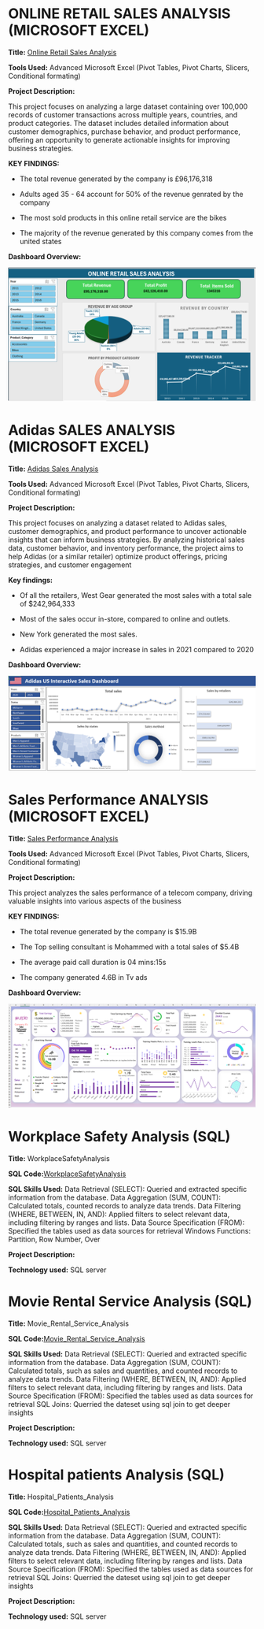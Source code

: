 # ONLINE RETAIL SALES ANALYSIS (MICROSOFT EXCEL)

**Title:** [Online Retail Sales Analysis](https://github.com/MowillsN/WilliamsN.github.io/blob/main/sales_analysis_dashboard.xlsx)

**Tools Used:** Advanced Microsoft Excel (Pivot Tables, Pivot Charts, Slicers, Conditional formating)

**Project Description:**

This project focuses on analyzing a large dataset containing over 100,000 records of customer transactions across multiple years, countries, and product categories. The dataset includes detailed information about customer demographics, purchase behavior, and product performance, offering an opportunity to generate actionable insights for improving business strategies.

**KEY FINDINGS:**
- The total revenue generated by the company is £96,176,318

- Adults aged 35 - 64 account for 50% of the revenue genrated by the company

- The most sold products in this online retail service are the bikes

- The majority of the revenue generated by this company comes from the united states



**Dashboard Overview:**

![Sales_Analysis](Sales_Analysis.png)


# Adidas SALES ANALYSIS (MICROSOFT EXCEL)

**Title:** [Adidas Sales Analysis](https://github.com/MowillsN/WilliamsN.github.io/blob/main/Adidas%20Sales%20Analysis%20Dashboard.xlsx)

**Tools Used:** Advanced Microsoft Excel (Pivot Tables, Pivot Charts, Slicers, Conditional formating)

**Project Description:**

This project focuses on analyzing a dataset related to Adidas sales, customer demographics, and product performance to uncover actionable insights that can inform business strategies. By analyzing historical sales data, customer behavior, and inventory performance, the project aims to help Adidas (or a similar retailer) optimize product offerings, pricing strategies, and customer engagement

**Key findings:**

- Of all the retailers, West Gear generated the most sales with a total sale of $242,964,333
  
- Most of the sales occur in-store, compared to online and outlets.
  
- New York generated the most sales.
  
- Adidas experienced a major increase in sales in 2021 compared to 2020


**Dashboard Overview:**

![Sales_Analysis](Adidas_Sales_Analysis.png)


# Sales Performance ANALYSIS (MICROSOFT EXCEL)

**Title:** [Sales Performance Analysis](https://github.com/MowillsN/WilliamsN.github.io/blob/main/Sales%20Performance%20Dashboard.xlsx)

**Tools Used:** Advanced Microsoft Excel (Pivot Tables, Pivot Charts, Slicers, Conditional formating)

**Project Description:**

This project analyzes the sales performance of a telecom company, driving valuable insights into various aspects of the business

**KEY FINDINGS:**
- The total revenue generated by the company is $15.9B

- The Top selling consultant is Mohammed with a total sales of $5.4B

- The average paid call duration is 04 mins:15s

- The company generated 4.6B in Tv ads



**Dashboard Overview:**

![Sales_Perfomance_Analysis](Sales_Performance_Dashboard.png)



# Workplace Safety Analysis (SQL)

**Title:** WorkplaceSafetyAnalysis

**SQL Code:**[WorkplaceSafetyAnalysis](https://github.com/MowillsN/WilliamsN.github.io/blob/main/WorkplaceSafetyAnalysis.sql)

**SQL Skills Used:** 
Data Retrieval (SELECT): Queried and extracted specific information from the database.
Data Aggregation (SUM, COUNT): Calculated totals, counted records to analyze data trends.
Data Filtering (WHERE, BETWEEN, IN, AND): Applied filters to select relevant data, including filtering by ranges and lists.
Data Source Specification (FROM): Specified the tables used as data sources for retrieval
Windows Functions: Partition, Row Number, Over

**Project Description:**

**Technology used:** SQL server


# Movie Rental Service Analysis (SQL)

**Title:** Movie_Rental_Service_Analysis

**SQL Code:**[Movie_Rental_Service_Analysis](https://github.com/MowillsN/WilliamsN.github.io/blob/main/Movie_Rental_Service_Analysis.sql)

**SQL Skills Used:** 
Data Retrieval (SELECT): Queried and extracted specific information from the database.
Data Aggregation (SUM, COUNT): Calculated totals, such as sales and quantities, and counted records to analyze data trends.
Data Filtering (WHERE, BETWEEN, IN, AND): Applied filters to select relevant data, including filtering by ranges and lists.
Data Source Specification (FROM): Specified the tables used as data sources for retrieval
SQL Joins: Querried the dateset using sql join to get deeper insights

**Project Description:**

**Technology used:** SQL server



# Hospital patients Analysis (SQL)

**Title:** Hospital_Patients_Analysis

**SQL Code:**[Hospital_Patients_Analysis](https://github.com/MowillsN/WilliamsN.github.io/blob/main/Heathcare_Analysis.sql)

**SQL Skills Used:** 
Data Retrieval (SELECT): Queried and extracted specific information from the database.
Data Aggregation (SUM, COUNT): Calculated totals, such as sales and quantities, and counted records to analyze data trends.
Data Filtering (WHERE, BETWEEN, IN, AND): Applied filters to select relevant data, including filtering by ranges and lists.
Data Source Specification (FROM): Specified the tables used as data sources for retrieval
SQL Joins: Querried the dateset using sql join to get deeper insights

**Project Description:**

**Technology used:** SQL server



